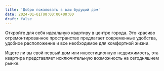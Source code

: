 ```yaml
---
title: 'Добро пожаловать в ваш будущий дом'
date: 2024-01-01T00:00:00+00:00
draft: false
---
```


Откройте для себя идеальную квартиру в центре города. Это красиво отремонтированное пространство предлагает современные удобства, удобное расположение и все необходимое для комфортной жизни.

Ищете ли вы свой первый дом или инвестиционную недвижимость, эта квартира представляет исключительную возможность на сегодняшнем рынке.
